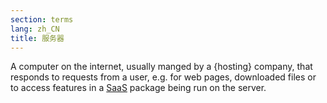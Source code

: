 ```yaml
---
section: terms
lang: zh_CN
title: 服务器
---
```


A computer on the internet, usually manged by a {hosting} company, that responds to requests from a user, e.g. for web pages, downloaded files or to access features in a [SaaS](/glossary/en/terms/saas/) package being run on the server.